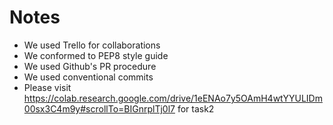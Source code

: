 # Notes

- We used Trello for collaborations
- We conformed to PEP8 style guide
- We used Github's PR procedure
- We used conventional commits
- Please visit https://colab.research.google.com/drive/1eENAo7y5OAmH4wtYYULIDm00sx3C4m9y#scrollTo=BIGnrplTj0l7 for task2
